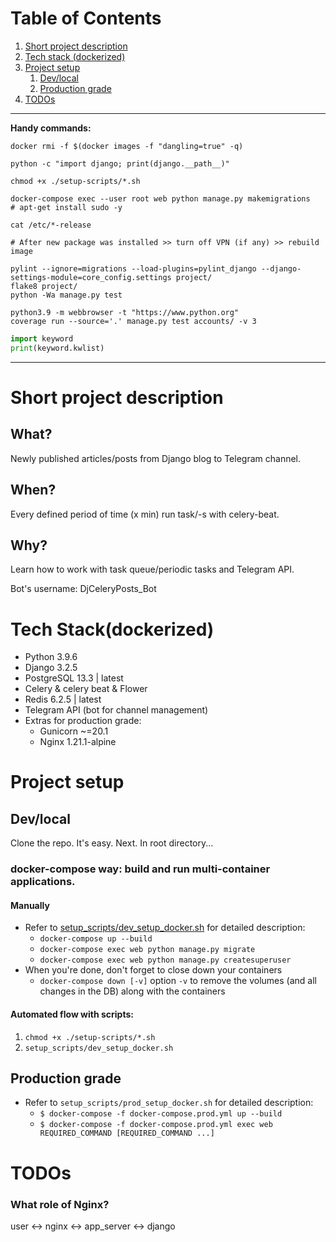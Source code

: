 # Table of Contents
1. [Short project description](#project-decription)
2. [Tech stack (dockerized)](#tech-stack)
3. [Project setup](#project-setup)
   1. [Dev/local](#project-setup-local)
   2. [Production grade](#project-setup-prod)
4. [TODOs](#to-dos)


---
**Handy commands:**

```shell
docker rmi -f $(docker images -f "dangling=true" -q)

python -c "import django; print(django.__path__)"

chmod +x ./setup-scripts/*.sh

docker-compose exec --user root web python manage.py makemigrations
# apt-get install sudo -y

cat /etc/*-release

# After new package was installed >> turn off VPN (if any) >> rebuild image

pylint --ignore=migrations --load-plugins=pylint_django --django-settings-module=core_config.settings project/
flake8 project/
python -Wa manage.py test

python3.9 -m webbrowser -t "https://www.python.org"
coverage run --source='.' manage.py test accounts/ -v 3
```
```python
import keyword
print(keyword.kwlist)
```

---


# <a id="project-decription">Short project description</a>
## What?
Newly published articles/posts from Django blog to Telegram channel.

## When?
Every defined period of time (x min) run task/-s with celery-beat.

## Why?
Learn how to work with task queue/periodic tasks and Telegram API.

Bot's username: DjCeleryPosts_Bot

# <a id="tech-stack">Tech Stack(dockerized)</a>
- Python 3.9.6
- Django 3.2.5
- PostgreSQL 13.3 | latest
- Celery & celery beat & Flower
- Redis 6.2.5 | latest
- Telegram API (bot for channel management)
- Extras for production grade:
  - Gunicorn ~=20.1
  - Nginx 1.21.1-alpine


# <a id="project-setup">Project setup</a>

## <a id="project-setup-local">Dev/local</a>
Clone the repo. It's easy.
Next. In root directory...

### docker-compose way: build and run multi-container applications.

#### Manually

- Refer to [setup_scripts/dev_setup_docker.sh](./setup_scripts/dev_setup_docker.sh) for detailed description:
  - `docker-compose up --build`
  - `docker-compose exec web python manage.py migrate`
  - `docker-compose exec web python manage.py createsuperuser`
- When you're done, don't forget to close down your containers
  - `docker-compose down [-v]` option `-v` to remove the volumes (and all changes in the DB) along with the containers

#### Automated flow with scripts:

1. `chmod +x ./setup-scripts/*.sh`
3. `setup_scripts/dev_setup_docker.sh`


## <a id="project-setup-prod">Production grade</a>
- Refer to `setup_scripts/prod_setup_docker.sh` for detailed description:
  - `$ docker-compose -f docker-compose.prod.yml up --build`
  - `$ docker-compose -f docker-compose.prod.yml exec web REQUIRED_COMMAND [REQUIRED_COMMAND ...]`


# <a id="to-dos">TODOs</a>
### What role of Nginx?

user <-> nginx <-> app_server <-> django

